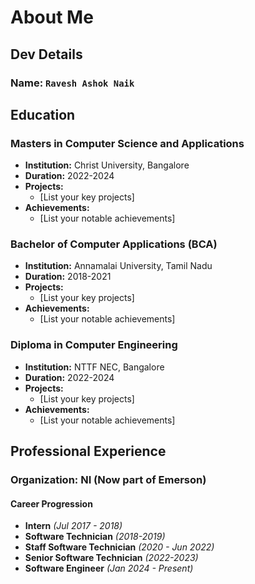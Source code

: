 # About Me

## Dev Details
### Name: `Ravesh Ashok Naik`

## Education
### Masters in Computer Science and Applications
- **Institution:** Christ University, Bangalore
- **Duration:** 2022-2024
- **Projects:** 
  - [List your key projects]
- **Achievements:** 
  - [List your notable achievements]

### Bachelor of Computer Applications (BCA)
- **Institution:** Annamalai University, Tamil Nadu
- **Duration:** 2018-2021
- **Projects:** 
  - [List your key projects]
- **Achievements:** 
  - [List your notable achievements]

### Diploma in Computer Engineering
- **Institution:** NTTF NEC, Bangalore
- **Duration:** 2022-2024
- **Projects:** 
  - [List your key projects]
- **Achievements:** 
  - [List your notable achievements]

## Professional Experience
### Organization: **NI (Now part of Emerson)**

#### Career Progression
- **Intern** *(Jul 2017 - 2018)*
- **Software Technician** *(2018-2019)*
- **Staff Software Technician** *(2020 - Jun 2022)*
- **Senior Software Technician** *(2022-2023)*
- **Software Engineer** *(Jan 2024 - Present)*

